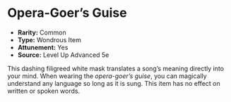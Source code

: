 # Opera-Goer’s Guise

- **Rarity:** Common
- **Type:** Wondrous Item
- **Attunement:** Yes
- **Source:** Level Up Advanced 5e

This dashing filigreed white mask translates a song’s meaning directly into your mind. When wearing the _opera-goer’s guise_, you can magically understand any language so long as it is sung. This item has no effect on written or spoken words.
